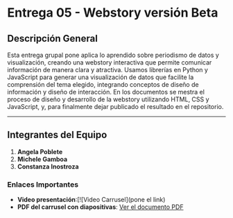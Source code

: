 # Entrega 05 - Webstory versión Beta

## Descripción General

Esta entrega grupal pone aplica lo aprendido sobre periodismo de datos y visualización, creando una webstory interactiva que permite comunicar información de manera clara y atractiva. Usamos librerías en Python y JavaScript para generar una visualización de datos que facilite la comprensión del tema elegido, integrando conceptos de diseño de información y diseño de interacción. En los documentos se mestra el proceso de diseño y desarrollo de la webstory utilizando HTML, CSS y JavaScript, y, para finalmente dejar publicado el resultado en el repositorio. 

---

## Integrantes del Equipo

1. **Angela Poblete** 
2. **Michele Gamboa** 
3. **Constanza Inostroza** 

### Enlaces Importantes

- **Video presentación**:[![Video Carrusel](pone el link)
- **PDF del carrusel con diapositivas**: [Ver el documento PDF](link)
